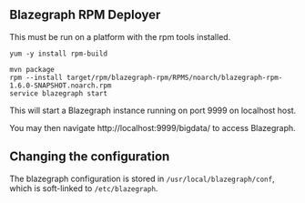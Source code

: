 Blazegraph RPM Deployer
-----------------

This must be run on a platform with the rpm tools installed.

```
yum -y install rpm-build
```

```
mvn package
rpm --install target/rpm/blazegraph-rpm/RPMS/noarch/blazegraph-rpm-1.6.0-SNAPSHOT.noarch.rpm
service blazegraph start
```

This will start a Blazegraph instance running on port 9999 on localhost host.

You may then navigate http://localhost:9999/bigdata/ to access Blazegraph.


Changing the configuration
-----------------

The blazegraph configuration is stored in `/usr/local/blazegraph/conf`, which is soft-linked to  `/etc/blazegraph`.

